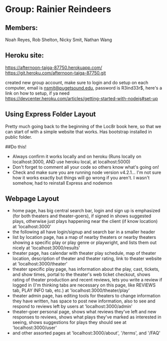 # Group: Rainier Reindeers

## Members:
 Noah Reyes, Rob Shelton, Nicky Smit, Nathan Wang

## Heroku site:
https://afternoon-taiga-87750.herokuapp.com/
https://git.heroku.com/afternoon-taiga-87750.git

created new group account, make sure to login and do setup on each computer, email is nsmit@pugetsound.edu, password is R3ind33r$, here's a link on how to setup, if ya need
https://devcenter.heroku.com/articles/getting-started-with-nodejs#set-up

## Using Express Folder Layout
Pretty much going back to the beginning of the Loc8r book here, so that we can start of with a simple website that works. Has bootstrap installed in public folder.

##Do this!
- Always confirm it works locally and on heroku
(Runs locally on localhost:3000, AND use heroku local, at localhost:5000)
- Don't forget to comment all your code so others know what's going on!
- Check and make sure you are running node version v4.2.1... I'm not sure how it works exactly but things will go wrong if you aren't. I wasn't somehow, had to reinstall Express and nodemon

## Webpage Layout
- home page, has big central search bar, login and sign up is emphasized (for both theaters and theater-goers), if signed in shows suggested plays, otherwise just plays happening near the client (if know location)
at 'localhost:3000'
- the following all have login/signup and search bar in a smaller header
- list by location page, has a map of nearby theaters or nearby theaters showing a specific play or play genre or playwright, and lists them out nicely
at 'localhost:3000/results'
- theater page, has calendar with theater play schedule, map of theater location, description of theater and theater rating, link to theater website
at 'localhost:3000/theater'
- theater specific play page, has information about the play, cast, tickets, and show times, portal to the theater's  web ticket checkout, shows rating of theater production and recent reviews, lets you write a review if logged in (I'm thinking tabs are necessary on this page, like REVIEWS tab, PLAY INFO tab, etc.)
at 'localhost:3000/theater/play'
- theater admin page, has editing tools for theaters to change information they have written, has space to post new information, also to see and respond to reviews left by users
at 'localhost:3000/admin'
- theater-goer personal page, shows what reviews they've left and new responses to reviews, shows what plays they've marked as interested in seeing, shows suggestions for plays they should see
at 'localhost:3000/user'
- and other assorted pages at 'localhost:3000/about', '/terms', and '/FAQ'
